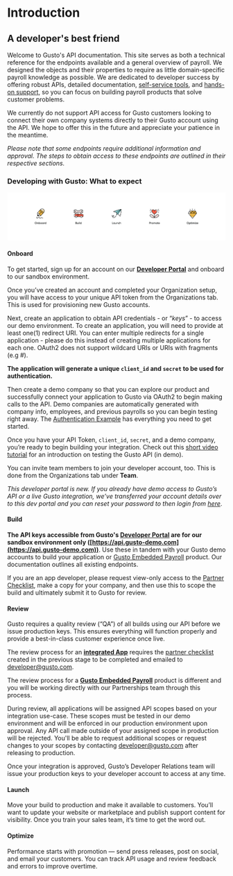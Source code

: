 # Introduction

## A developer's best friend

Welcome to Gusto's API documentation. This site serves as both a technical reference for the endpoints available and a general overview of payroll. We designed the objects and their properties to require as little domain-specific payroll knowledge as possible. We are dedicated to developer success by offering robust APIs, detailed documentation, [self-service tools](https://dev.gusto.com/), and [hands-on support](https://gusto.com/about/bd/developer-faqs-menu), so you can focus on building payroll products that solve customer problems. 

We currently do not support API access for Gusto customers looking to connect their own company systems directly to their Gusto account using the API. We hope to offer this in the future and appreciate your patience in the meantime.

*Please note that some endpoints require additional information and approval. The steps to obtain access to these endpoints are outlined in their respective sections.*

### Developing with Gusto: What to expect

![](../../assets/images/dev-portal-visual.png)

#### Onboard

To get started, sign up for an account on our [**Developer Portal**](https://dev.gusto.com) and onboard to our sandbox environment.

Once you’ve created an account and completed your Organization setup, you will have access to your unique API token from the Organizations tab. This is used for provisioning new Gusto accounts.

Next, create an application to obtain API credentials - or “*keys*” - to access our demo environment. To create an application, you will need to provide at least one(1) redirect URI. You can enter multiple redirects for a single application - please do this instead of creating multiple applications for each one. OAuth2 does not support wildcard URIs or URIs with fragments (e.g #).

**The application will generate a unique `client_id` and `secret` to be used for authentication.**

Then create a demo company so that you can explore our product and successfully connect your application to Gusto via OAuth2 to begin making calls to the API. Demo companies are automatically generated with company info, employees, and previous payrolls so you can begin testing right away. The [Authentication Example](https://docs.gusto.com/docs/api/docs/basics/Authentication.md) has everything you need to get started.

Once you have your API Token, `client_id`, `secret`, and a demo company, you’re ready to begin building your integration. Check out this [short video tutorial](https://www.loom.com/share/b374109a4f98499195e49f1e52330bc8) for an introduction on testing the Gusto API (in demo). 

You can invite team members to join your developer account, too. This is done from the Organizations tab under **Team**.

*This developer portal is new. If you already have demo access to Gusto’s API or a live Gusto integration, we’ve transferred your account details over to this dev portal and you can reset your password to then login from [here](https://dev.gusto.com/accounts/password/new)*.

#### Build

**The API keys accessible from Gusto's [Developer Portal](https://dev.gusto.com) are for our sandbox environment only ([https://api.gusto-demo.com](https://api.gusto-demo.com))**. Use these in tandem with your Gusto demo accounts to build your application or [Gusto Embedded Payroll](https://gusto.com/embedded-payroll) product. Our documentation outlines all existing endpoints.

If you are an app developer, please request view-only access to the [Partner Checklist](https://docs.google.com/spreadsheets/d/19ORmdNtOhnmAPPTYL8b-YnEcVmPM7oDp4OjR9bB83A0/edit?usp=sharing), make a copy for your company, and then use this to scope the build and ultimately submit it to Gusto for review.

#### Review

Gusto requires a quality review (“QA”) of all builds using our API before we issue production keys. This ensures everything will function properly and provide a best-in-class customer experience once live. 

The review process for an **[integrated App](https://docs.gusto.com/docs/api/docs/integration%20options/Build%20an%20Application.md)** requires the [partner checklist](https://docs.google.com/spreadsheets/d/19ORmdNtOhnmAPPTYL8b-YnEcVmPM7oDp4OjR9bB83A0/edit?usp=sharing) created in the previous stage to be completed and emailed to developer@gusto.com. 

The review process for a **[Gusto Embedded Payroll](https://gusto.com/embedded-payroll)** product is different and you will be working directly with our Partnerships team through this process.

During review, all applications will be assigned API scopes based on your integration use-case. These scopes must be tested in our demo environment and will be enforced in our production environment upon approval. Any API call made outside of your assigned scope in production will be rejected. You'll be able to request additional scopes or request changes to your scopes by contacting developer@gusto.com after releasing to production.
 
Once your integration is approved, Gusto’s Developer Relations team will issue your production keys to your developer account to access at any time.

#### Launch
Move your build to production and make it available to customers.  You’ll want to update your website or marketplace and publish support content for visibility. Once you train your sales team, it’s time to get the word out.

#### Optimize
Performance starts with promotion — send press releases, post on social, and email your customers. You can track API usage and review feedback and errors to improve overtime.
